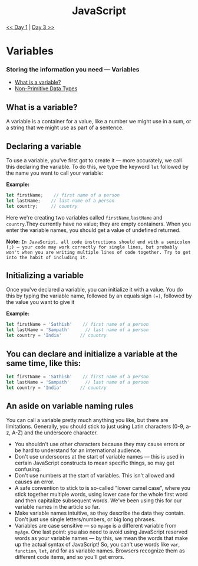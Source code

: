 <div align="center">
  <h1>JavaScript</h1>
</div>

[<< Day 1](../readMe.md) | [Day 3 >>](../03_Day_Booleans_operators_date/03_booleans_operators_date.md)

# Variables
### Storing the information you need — Variables
- [What is a variable?](#What-is-a-variable?)
- [Non-Primitive Data Types](#non-primitive-data-types)



## What is a variable?
A variable is a container for a value, like a number we might use in a sum, or a string that we might use as part of a sentence.

## Declaring a variable
To use a variable, you've first got to create it — more accurately, we call this declaring the variable. To do this, we type the keyword `let` followed by the name you want to call your variable:

**Example:**

```js
let firstName;    // first name of a person
let lastName;    // last name of a person
let country;     // country
```
Here we're creating two variables called `firstName`,`lastName` and `country`.They currently have no value; they are empty containers. When you enter the variable names, you should get a value of undefined returned.

**Note:** 
`In JavaScript, all code instructions should end with a semicolon (;) — your code may work correctly for single lines, but probably won't when you are writing multiple lines of code together. Try to get into the habit of including it.`

## Initializing a variable
Once you've declared a variable, you can initialize it with a value. You do this by typing the variable name, followed by an equals sign `(=)`, followed by the value you want to give it

**Example:**

```js
let firstName = 'Sathish'    // first name of a person
let lastName = 'Sampath'      // last name of a person
let country = 'India'       // country
```
## You can declare and initialize a variable at the same time, like this:
```js
let firstName = 'Sathish'    // first name of a person
let lastName = 'Sampath'      // last name of a person
let country = 'India'       // country
```
## An aside on variable naming rules
You can call a variable pretty much anything you like, but there are limitations. Generally, you should stick to just using Latin characters (0-9, a-z, A-Z) and the underscore character.
- You shouldn't use other characters because they may cause errors or be hard to understand for an international audience.
- Don't use underscores at the start of variable names — this is used in certain JavaScript constructs to mean specific things, so may get confusing.
- Don't use numbers at the start of variables. This isn't allowed and causes an error.
- A safe convention to stick to is so-called "lower camel case", where you stick together multiple words, using lower case for the whole first word and then capitalize subsequent words. We've been using this for our variable names in the article so far.
- Make variable names intuitive, so they describe the data they contain. Don't just use single letters/numbers, or big long phrases.
- Variables are case sensitive — so `myage` is a different variable from `myAge`.
One last point: you also need to avoid using JavaScript reserved words as your variable names — by this, we mean the words that make up the actual syntax of JavaScript! So, you can't use words like `var`, `function`, `let`, and for as variable names. Browsers recognize them as different code items, and so you'll get errors.